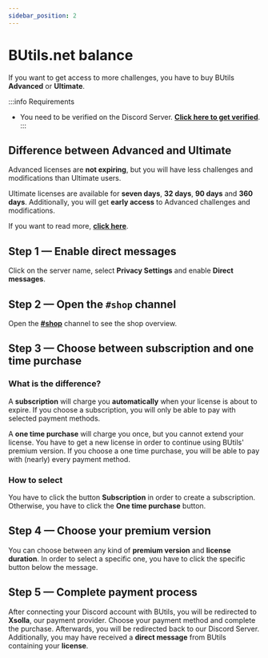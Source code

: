 ```yaml
---
sidebar_position: 2
---
```


# BUtils.net balance

If you want to get access to more challenges, you have to buy BUtils **Advanced** or **Ultimate**.

:::info Requirements
- You need to be verified on the Discord Server. **[Click here to get verified](verification)**.
:::

## Difference between **Advanced** and **Ultimate**

Advanced licenses are **not expiring**, but you will have less challenges and modifications than Ultimate users.

Ultimate licenses are available for **seven days**, **32 days**, **90 days** and **360 days**.
Additionally, you will get **early access** to Advanced challenges and modifications.

If you want to read more, **[click here](https://discord.com/channels/565867543152033822/1057116334980341830/)**.

## Step 1 — Enable direct messages

Click on the server name, select **Privacy Settings** and enable **Direct messages**.

## Step 2 — Open the `#shop` channel

Open the **[#shop](https://discord.com/channels/565867543152033822/998236555833524274/)** channel to see the shop overview.

## Step 3 — Choose between **subscription** and **one time purchase**

### What is the difference?

A **subscription** will charge you **automatically** when your license is about to expire. 
If you choose a subscription, you will only be able to pay with selected payment methods.

A **one time purchase** will charge you once, but you cannot extend your license.
You have to get a new license in order to continue using BUtils' premium version.
If you choose a one time purchase, you will be able to pay with (nearly) every payment method.

### How to select

You have to click the button **Subscription** in order to create a subscription.
Otherwise, you have to click the **One time purchase** button.

## Step 4 — Choose your premium version

You can choose between any kind of **premium version** and **license duration**.
In order to select a specific one, you have to click the specific button below the message.

## Step 5 — Complete payment process

After connecting your Discord account with BUtils, you will be redirected to **Xsolla**, our payment provider.
Choose your payment method and complete the purchase.
Afterwards, you will be redirected back to our Discord Server. Additionally, you may have received a **direct message** from BUtils containing your **license**.